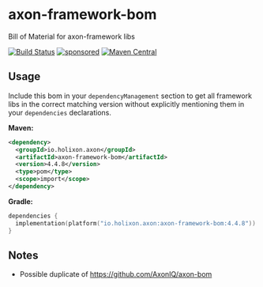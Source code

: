 # axon-framework-bom

Bill of Material for axon-framework libs

[![Build Status](https://github.com/holixon/axon-framework-bom/workflows/Development%20branches/badge.svg)](https://github.com/holixon/axon-framework-bom/actions)
[![sponsored](https://img.shields.io/badge/sponsoredBy-Holisticon-RED.svg)](https://holisticon.de/)
[![Maven Central](https://maven-badges.herokuapp.com/maven-central/io.holixon.axon/axon-framework-bom/badge.svg)](https://maven-badges.herokuapp.com/maven-central/io.holixon.axon/axon-framework-bom)

## Usage

Include this bom in your `dependencyManagement` section to get all framework libs in the correct matching version without explicitly mentioning them in
your `dependencies` declarations.

**Maven:**

```xml
<dependency>
  <groupId>io.holixon.axon</groupId>
  <artifactId>axon-framework-bom</artifactId>
  <version>4.4.8</version>
  <type>pom</type>
  <scope>import</scope>
</dependency>
```

**Gradle:**

```kotlin
dependencies {
  implementation(platform("io.holixon.axon:axon-framework-bom:4.4.8"))
}
```

## Notes

* Possible duplicate of <https://github.com/AxonIQ/axon-bom>
